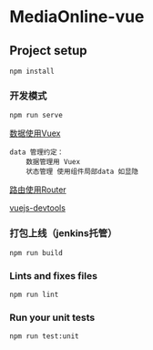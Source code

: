# MediaOnline-vue

## Project setup
```
npm install
```

### 开发模式
```
npm run serve
```
[数据使用Vuex](https://vuex.vuejs.org/zh/)
```
data 管理约定：
    数据管理用 Vuex
    状态管理 使用组件局部data 如显隐
```

[路由使用Router](https://router.vuejs.org/zh/)

[vuejs-devtools](https://chrome.google.com/webstore/detail/vuejs-devtools/nhdogjmejiglipccpnnnanhbledajbpd)

### 打包上线（jenkins托管）
```
npm run build
```

### Lints and fixes files
```
npm run lint
```

### Run your unit tests
```
npm run test:unit
```
